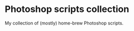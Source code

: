# Photoshop scripts collection
My collection of (mostly) home-brew Photoshop scripts.
<br><br>
<i></i>
